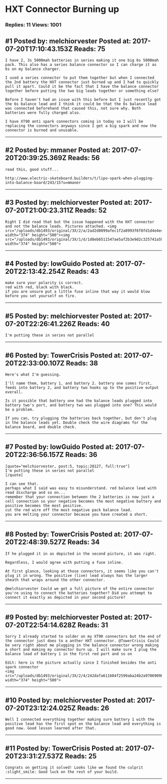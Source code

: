 # HXT Connector Burning up

### Replies: 11 Views: 1001

## \#1 Posted by: melchiorvester Posted at: 2017-07-20T17:10:43.153Z Reads: 75

```
I have 2, 3s 5000mah batteries in series making it one big 6s 5000mah pack. This also has a series balance connector so I can charge it as 6s on my balance charger.

I used a series connector to put them together but when I connected the 2nd battery the HXT connector just burned up and I had to quickly pull it apart. Could it be the fact that I have the balance connector together before putting the two big leads together or something else?

Before I haven't had an issue with this before but I just recently got the 6s balance lead and I think it could be that the 6s balance lead was connected beforehand that caused this, not sure why. Both batteries were fully charged also.

I have XT90 anti spark connectors coming in today so I will be replacing the connectors anyways since I get a big spark and now the connector is burned and unusable.
```

---
## \#2 Posted by: mmaner Posted at: 2017-07-20T20:39:25.369Z Reads: 56

```
read this, good stuff...

http://www.electric-skateboard.builders/t/lipo-spark-when-plugging-into-balance-board/243/15?u=mmaner
```

---
## \#3 Posted by: melchiorvester Posted at: 2017-07-20T21:00:23.311Z Reads: 52

```
Right I did read that but the issue happened with the HXT connector and not the balance leads. Pictures attached. <img src="/uploads/db1493/original/3X/2/a/2ad2d8099afec1f2a8993f6f8fd1d4e4e4e82e83.jpg" width="374" height="500"><img src="/uploads/db1493/original/3X/1/d/1d8eb6511547ae5af2b3e9d2c325741a59c162e3.jpg" width="374" height="500">
```

---
## \#4 Posted by: lowGuido Posted at: 2017-07-20T22:13:42.254Z Reads: 43

```
make sure your polarity is correct.
red with red, black with black.
if you are unsure put a little fuse inline that way it would blow before you set yourself on fire.
```

---
## \#5 Posted by: melchiorvester Posted at: 2017-07-20T22:26:41.226Z Reads: 40

```
I'm putting these in series not parallel
```

---
## \#6 Posted by: TowerCrisis Posted at: 2017-07-20T22:33:00.107Z Reads: 38

```
Here's what I'm guessing.

I'll name them, battery 1, and battery 2. battery one comes first, feeds into battery 2, and battery two hooks up to the positive output overall.

Is it possible that battery one had the balance leads plugged into battery two's port, and battery two was plugged into one? This would be a problem.

If you can, try plugging the batteries back together, but don't plug in the balance leads yet. Double check the wire diagrams for the balance board, and double check.
```

---
## \#7 Posted by: lowGuido Posted at: 2017-07-20T22:36:56.157Z Reads: 36

```
[quote="melchiorvester, post:5, topic:28127, full:true"]
I'm putting these in series not parallel
[/quote]

I can see that.
perhaps what I said was easy to misunderstand. red balance lead with read discharge and so on...
remember that your connection between the 2 batteries is now just a cell connection so your negative becomes the most negative battery and positive becomes the most positive.
cut the red wire off the most negative pack balance lead.
you are melting your connector because you have created a short.
```

---
## \#8 Posted by: TowerCrisis Posted at: 2017-07-20T22:48:39.527Z Reads: 34

```
If he plugged it in as depicted in the second picture, it was right.

Regardless, I would agree with putting a fuse inline.

At first glance, looking at those connectors, it seems like you can't plug it in wrong. The positive (live) lead always has the larger sheath that wraps around the other connector.

@melchiorvester Could we get a full picture of the entire connector you're using to connect the batteries together? Did you attempt to connect it exactly as depicted in your second picture?
```

---
## \#9 Posted by: melchiorvester Posted at: 2017-07-20T22:54:14.628Z Reads: 31

```
Sorry I already started to solder on my XT90 connectors but the end of the connector just does to a anther HXT connector. @TowerCrisis Could be very right about me plugging in the balance connector wrong making a short and making my connector burn up. I will make sure I plug the balance lead of battery 1 in the first red port and so on

Edit: here is the picture actually since I finished besides the anti spark connector
<img src="/uploads/db1493/original/3X/2/4/242dafa611684f2599aba24b2a970690982a3a2a.jpg" width="374" height="500">
```

---
## \#10 Posted by: melchiorvester Posted at: 2017-07-20T23:12:24.025Z Reads: 26

```
Well I connected everything together making sure battery 1 with the positive lead has the first spot on the balance lead and everything is good now. Good lesson learned after that.
```

---
## \#11 Posted by: TowerCrisis Posted at: 2017-07-20T23:31:27.537Z Reads: 25

```
Congrats on getting it solved! Looks like we found the culprit :slight_smile: Good luck on the rest of your build.
```

---
